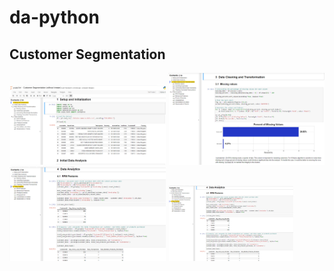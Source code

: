 # da-python

## Customer Segmentation

<p>
<img src="https://github.com/ktoh-repo/da-python/blob/main/preview_python_cust_seg.png" alt="drawing" width="250"/>
<img src="https://github.com/ktoh-repo/da-python/blob/main/preview_python_cust_seg_2.png" alt="drawing" width="250"/>
<img src="https://github.com/ktoh-repo/da-python/blob/main/preview_python_cust_seg_3.png" alt="drawing" width="250"/>
<a href="#" target='_blank'>
  <img src="https://github.com/ktoh-repo/da-python/blob/main/preview_python_cust_seg_3.png" width="200" />
</a>
</p>

